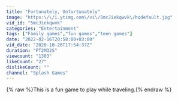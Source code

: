 ```yaml
---
title: "Fortunately, Unfortunately"
image: "https:\/\/i.ytimg.com\/vi\/5mcJiekqwvk\/hqdefault.jpg"
vid_id: "5mcJiekqwvk"
categories: "Entertainment"
tags: ["Family games","fun games","teen games"]
date: "2022-02-16T20:58:00+03:00"
vid_date: "2020-10-26T17:54:37Z"
duration: "PT2M32S"
viewcount: "1303"
likeCount: "27"
dislikeCount: ""
channel: "Splash Games"
---
```

{% raw %}This is a fun game to play while traveling.{% endraw %}
